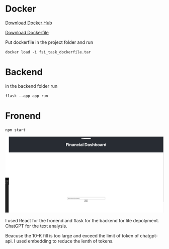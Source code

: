 # Docker

[Download Docker Hub](https://www.docker.com/products/docker-desktop/)

[Download Dockerfile](https://drive.google.com/file/d/11UCE0hko8_6lyqRJG5C-Tv03_0wJCilf/view?usp=sharing)

Put dockerfile in the project folder and run

```
docker load -i fsi_task_dockerfile.tar
```

# Backend 

in the backend folder run

```
flask --app app run
```

# Fronend

```
npm start
```

![APP Demo](./app.png "APP Demo")

I used React for the fronend and flask for the backend for lite depolyment. ChatGPT for the text analysis.

Beacuse the 10-K fill is too large and exceed the limit of token of chatgpt-api. I used embedding to reduce the lenth of tokens.
